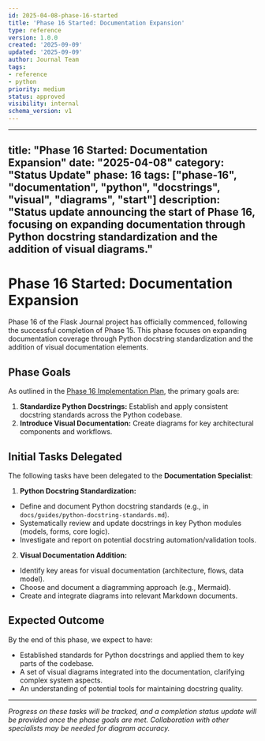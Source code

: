 ```yaml
---
id: 2025-04-08-phase-16-started
title: 'Phase 16 Started: Documentation Expansion'
type: reference
version: 1.0.0
created: '2025-09-09'
updated: '2025-09-09'
author: Journal Team
tags:
- reference
- python
priority: medium
status: approved
visibility: internal
schema_version: v1
---
```


***

title: "Phase 16 Started: Documentation Expansion"
date: "2025-04-08"
category: "Status Update"
phase: 16
tags: \["phase-16", "documentation", "python", "docstrings", "visual", "diagrams", "start"]
description: "Status update announcing the start of Phase 16, focusing on expanding documentation through Python docstring standardization and the addition of visual diagrams."
--------------------------------------------------------------------------------------------------------------------------------------------------------------------------------

# Phase 16 Started: Documentation Expansion

Phase 16 of the Flask Journal project has officially commenced, following the successful completion of Phase 15. This phase focuses on expanding documentation coverage through Python docstring standardization and the addition of visual documentation elements.

## Phase Goals

As outlined in the [Phase 16 Implementation Plan](implementation/16-phase-sixteen-documentation-expansion.md), the primary goals are:

1. **Standardize Python Docstrings:** Establish and apply consistent docstring standards across the Python codebase.
2. **Introduce Visual Documentation:** Create diagrams for key architectural components and workflows.

## Initial Tasks Delegated

The following tasks have been delegated to the **Documentation Specialist**:

1. **Python Docstring Standardization:**

- Define and document Python docstring standards (e.g., in `docs/guides/python-docstring-standards.md`).
- Systematically review and update docstrings in key Python modules (models, forms, core logic).
- Investigate and report on potential docstring automation/validation tools.

2. **Visual Documentation Addition:**

- Identify key areas for visual documentation (architecture, flows, data model).
- Choose and document a diagramming approach (e.g., Mermaid).
- Create and integrate diagrams into relevant Markdown documents.

## Expected Outcome

By the end of this phase, we expect to have:

- Established standards for Python docstrings and applied them to key parts of the codebase.
- A set of visual diagrams integrated into the documentation, clarifying complex system aspects.
- An understanding of potential tools for maintaining docstring quality.

***

*Progress on these tasks will be tracked, and a completion status update will be provided once the phase goals are met. Collaboration with other specialists may be needed for diagram accuracy.*
